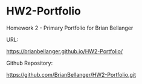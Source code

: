 # HW2-Portfolio
Homework 2 - Primary Portfolio for Brian Bellanger

URL:  

https://brianbellanger.github.io/HW2-Portfolio/

Github Repository:

https://github.com/BrianBellanger/HW2-Portfolio.git

